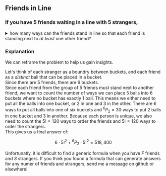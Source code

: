 ## Friends in Line
### If you have $5$ friends waiting in a line with $5$ strangers,
<details>
  $6 \cdot 5!^2 + {}^6P_2 \cdot 5!^2= 518,400$
  <summary>
     how many ways can the friends stand in line so that each friend is standing next to <em> at least</em> one other friend?
  </summary>
</details>

### Explanation
We can reframe the problem to help us gain insights.  

Let's think of each stranger as a boundry between buckets, and each friend as a *distinct* ball that can be placed in a bucket.  
Since there are $5$ friends, there are $6$ buckets.  
Since each friend from the group of $5$ friends must stand next to another friend,
we want to count the number of ways we can place $5$ balls into $6$ buckets where no bucket has exactly $1$ ball.
This means we either need to put all the balls into one bucket, or $2$ in one and $3$ in the other.
There are $6$ ways to put all balls into one of six buckets and ${}^6P_2 = 30$ ways to put $2$ balls in one bucket and $3$ in another. 
Because each person is unique, we also need to count the $5!=120$ ways to order the friends and $5!=120$ ways to order the strangers.  
This gives us a final answer of:
```math
6 \cdot 5!^2 + {}^6P_2 \cdot 5!^2= 518,400
```
Unfortunatly, it is difficult to find a generic formula when you have $F$ friends and $S$ strangers.  If you think you found a formula that can generate answers for any numer of friends and strangers, send me a message on github or elsewhere!  
